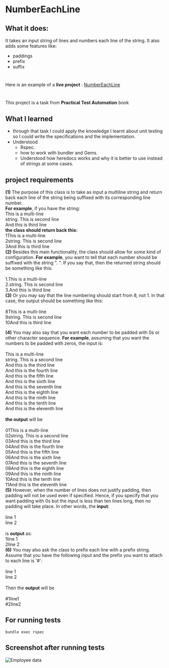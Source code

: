 
# NumberEachLine

## What it does:
It takes an input string of lines and numbers each line of the string. It also adds some features like:
- paddings
- prefix
- suffix
# 
Here is an example of a **live project** :  [NumberEachLine](http://textmechanic.com/text-tools/numeration-tools/number-each-line/)
#
This project is a task from **Practical Test Automation** book

## What I learned

- through that task I could apply the knowledge I learnt about  unit testing so I could write the specifications and the implementation.
- Understood
   -  Rspec.
  -  how to work with bundler and Gems.
  - Understood how heredocs works and why it is better to use instead of strings at some cases.

## project requirements

**(1)** The purpose of this class is to take as input a multiline string and return back each line of the string being suffixed with its corresponding line number. 
\
**For example**, if you have the string:\
This is a multi-line\
string. This is second line\
And this is third line
\
**the class should return back this:**
\
1This is a multi-line\
2string. This is second line\
3And this is third line
\
**(2)** Besides this main functionality, the class should allow for some kind of
configuration. **For example**, you want to tell that each number should be
suffixed with the string ". ". If you say that, then the returned string should be
something like this:
\
\
1.This is a multi-line\
2.string. This is second line\
3.And this is third line
\
**(3)**	Or you may say that the line numbering should start from 8, not 1. In that case,
the output should be something like this:
\
\
8This is a multi-line\
9string. This is second line\
10And this is third line

**(4)**  You may also say that you want each number to be padded with 0s or other
character sequence. **For example**, assuming that you want the numbers to be
padded with zeros, the input is:
\
\
This is a multi-line\
string. This is a second line\
And this is the third line\
And this is the fourth line\
And this is the fifth line\
And this is the sixth line\
And this is the seventh line\
And this is the eighth line\
And this is the ninth line\
And this is the tenth line\
And this is the eleventh line
\
\
**the output** will be
\
\
01This is a multi-line\
02string. This is a second line\
03And this is the third line\
04And this is the fourth line\
05And this is the fifth line\
06And this is the sixth line\
07And this is the seventh line\
08And this is the eighth line\
09And this is the ninth line\
10And this is the tenth line\
11And this is the eleventh line
\
**(5)**	However, when the number of lines does not justify padding, then padding will
not be used even if specified. Hence, if you specify that you want padding with
0s but the input is less than ten lines long, then no padding will take place. In
other words, the **input**:
\
\
line 1\
line 2
\
\
is **output** as:\
1line 1\
2line 2
\
**(6)** You may also ask the class to prefix each line with a prefix string. Assume that
you have the following input and the prefix you want to attach to each line is '#':
\
\
line 1\
line 2
\
\
Then the **output** will be\
\
#1line1\
#2line2

## For running tests
```
bundle exec rspec
```
## Screenshot after running tests

<img src="https://lh3.googleusercontent.com/L1jl4QTe_oBkuLYIo6CkBm1up4PN-qZgWXqssVFHdF4XQVfkBFzRTCq6Ieze17-DdRW0pKAzpGkTB9SG-aW12508wn7B25gSkNNLUdsqtyJCthVWMv5GgK8-S8zN5QKMijgGkvSbtR11qatukKZETMe1fAr-OxbLF4Yz1Rf7aI6EH_SDhiVbHgxivPkZjqCtUj4jM3zWQ-LOFVXXy_Ylm3LJO7tuoN3u-RDNzIsd-MGTevMg_s3_ElV8ehrdZ0kuB-0FMFCCzsikotG4qd_T_8nNTh3JNXyhQBD3IQpHBnf3iA8K4Hb0plD8IGevtAcdZrwOLZcjJvHSY88sIYb8m8Lq2XfL83lnDxDYtN-nQS2RpSPetuyknJr1zGylJ_6iYw3OmOf9hS_y3DolAjgt22d8KvkMHiHDTxHqnh-boPysgieE2Vfq4HlqW2Vil7p9TTGtuFb8PDmg-7yOr4rOTOH6idYdHdvi5bIrFw2OMA2vuO3zC34v9QV0_c0xPVX5eoC8hWVUyoOtlfUssiyxObDLbE1HI1XdCGvqsJ3dHoVr-OG9bRk5aMOQ2dGfZPNrDZc5bZkFyCyd3hl5yJIbg_sjxmApB39b-PyzEN6sIuCUcAWBTUkqkCwRvtMYslCaZ3kJSmRJN03wWbUA0RBN358tcEUVM2h89dzSTHRwxmQ6yX2ROMpOXPubsbIGYcWeRny-Ktm42-26u9klZqbIMVr68BXsPTkVOT4zCuhB00imJ2tyY9ANbnKeGTWCVeMox17K0qsENhbgG28DrEwYnoTfH5OynslirAU=w908-h506-no?authuser=0" alt="Employee data" title="Employee Data title">
